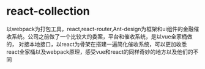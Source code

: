 # react-collection
以webpack为打包工具，react,react-router,Ant-design为框架和ui组件的金融催收系统。公司之前做了一个比较大的委案，平台和催收系统，是以vue全家桶做的，
对接本地接口，以react为骨架在搭建一遍简化催收系统，可以更加收悉react全家桶以及webpack原理，感受vue和react的同样奇妙的地方以及他们的不同
